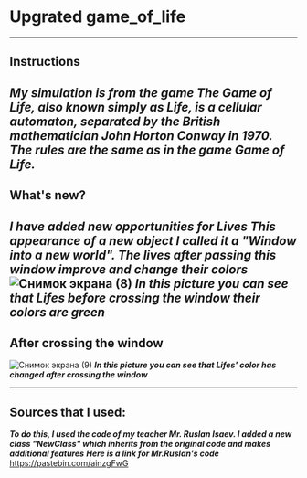 # Upgrated game_of_life
-----
## Instructions
***My simulation is from the game The Game of Life, also known simply as Life, is a cellular automaton, separated by the British mathematician John Horton Conway in 1970.***
***The rules are the same as in the game Game of Life.***
-------



## What's new?
***I have added new opportunities for Lives***
***This appearance of a new object I called it a "Window into a new world". The lives after passing this window improve and change their colors*** 
![Снимок экрана (8)](https://user-images.githubusercontent.com/99857663/162511636-1e15da31-26ee-4469-894b-87690281e207.png)
***In this picture you can see that Lifes before crossing the window their colors are green***
--------
## After crossing the window
![Снимок экрана (9)](https://user-images.githubusercontent.com/99857663/162513061-84f66ffb-1605-4272-b7d5-d27f6d5c5edc.png)
***In this picture you can see that Lifes' color has changed after crossing the window***



-------
## Sources that I used:

***To do this, I used the code of my teacher Mr. Ruslan Isaev. I added a new class "NewClass" which inherits from the original code and makes additional features***
***Here is a link for Mr.Ruslan's code***
https://pastebin.com/ainzgFwG
